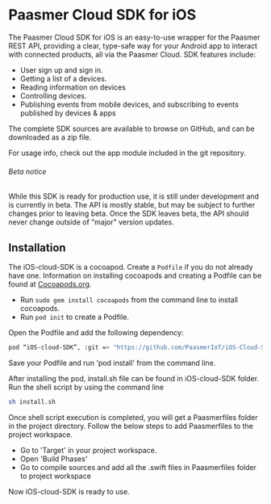 # Paasmer Cloud SDK for iOS

The Paasmer Cloud SDK  for iOS is an easy-to-use wrapper for the Paasmer REST API, providing a clear, type-safe way for your Android app to interact with connected products, all via the Paasmer Cloud.
SDK features include:
- User sign up and sign in.
- Getting a list of a devices.
- Reading information on devices
- Controlling devices.
- Publishing events from mobile devices, and subscribing to events published by devices & apps

The complete SDK sources are available to browse on GitHub, and can be downloaded as a zip file.

For usage info, check out the app module included in the git repository.

###### Beta notice
While this SDK is ready for production use, it is still under development and is currently in beta. The API is mostly stable, but may be subject to further changes prior to leaving beta. Once the SDK leaves beta, the API should never change outside of "major" version updates.


## Installation

The iOS-cloud-SDK is a cocoapod. Create a `Podfile` if you do not already have one. Information on installing cocoapods and creating a Podfile can be found at [Cocoapods.org](http://cocoapods.org/). 

- Run `sudo gem install cocoapods` from the command line to install cocoapods.
- Run `pod init` to create a Podfile.

Open the Podfile and add the following dependency:

```bash
pod “iOS-cloud-SDK”, :git => "https://github.com/PaasmerIoT/iOS-Cloud-SDK"
```
Save your Podfile and run 'pod install' from the command line.

After installing the pod, install.sh file can be found in iOS-cloud-SDK folder. Run the shell script by using the command line

```bash
sh install.sh
```
Once shell script execution is completed, you will get a Paasmerfiles folder in the project directory.
Follow the below steps to add Paasmerfiles to the project workspace.

- Go to 'Target' in your project workspace.
- Open 'Build Phases'
- Go to compile sources
    and add all the .swift files in Paasmerfiles folder to project workspace

Now iOS-cloud-SDK is ready to use.
